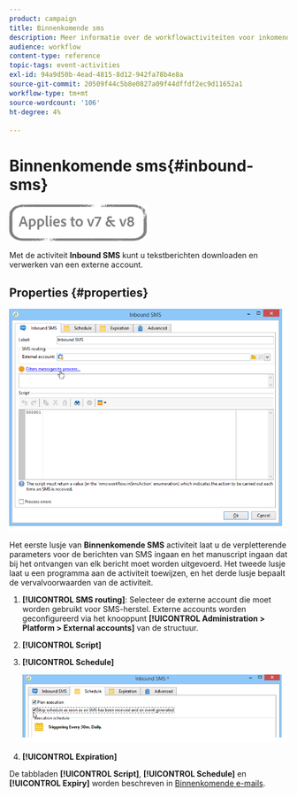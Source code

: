 ```yaml
---
product: campaign
title: Binnenkomende sms
description: Meer informatie over de workflowactiviteiten voor inkomende SMS
audience: workflow
content-type: reference
topic-tags: event-activities
exl-id: 94a9d50b-4ead-4815-8d12-942fa78b4e8a
source-git-commit: 20509f44c5b8e0827a09f44dffdf2ec9d11652a1
workflow-type: tm+mt
source-wordcount: '106'
ht-degree: 4%

---
```


# Binnenkomende sms{#inbound-sms}

![](../../assets/common.svg)

Met de activiteit **Inbound SMS** kunt u tekstberichten downloaden en verwerken van een externe account.

## Properties {#properties}

![](assets/sms_rec_edit.png)

Het eerste lusje van **Binnenkomende SMS** activiteit laat u de verpletterende parameters voor de berichten van SMS ingaan en het manuscript ingaan dat bij het ontvangen van elk bericht moet worden uitgevoerd. Het tweede lusje laat u een programma aan de activiteit toewijzen, en het derde lusje bepaalt de vervalvoorwaarden van de activiteit.

1. **[!UICONTROL SMS routing]**: Selecteer de externe account die moet worden gebruikt voor SMS-herstel. Externe accounts worden geconfigureerd via het knooppunt **[!UICONTROL Administration > Platform > External accounts]** van de structuur.
1. **[!UICONTROL Script]**
1. **[!UICONTROL Schedule]**

   ![](assets/sms_rec_edit_2.png)

1. **[!UICONTROL Expiration]**

De tabbladen **[!UICONTROL Script]**, **[!UICONTROL Schedule]** en **[!UICONTROL Expiry]** worden beschreven in [Binnenkomende e-mails](inbound-emails.md).
